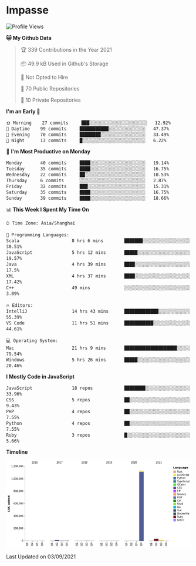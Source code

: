 # Impasse

<!--START_SECTION:waka-->
![Profile Views](http://img.shields.io/badge/Profile%20Views-1-blue)

**🐱 My Github Data** 

> 🏆 339 Contributions in the Year 2021
 > 
> 📦 49.9 kB Used in Github's Storage 
 > 
> 🚫 Not Opted to Hire
 > 
> 📜 70 Public Repositories 
 > 
> 🔑 10 Private Repositories  
 > 
**I'm an Early 🐤** 

```text
🌞 Morning    27 commits     ███░░░░░░░░░░░░░░░░░░░░░░   12.92% 
🌆 Daytime    99 commits     ███████████░░░░░░░░░░░░░░   47.37% 
🌃 Evening    70 commits     ████████░░░░░░░░░░░░░░░░░   33.49% 
🌙 Night      13 commits     █░░░░░░░░░░░░░░░░░░░░░░░░   6.22%

```
📅 **I'm Most Productive on Monday** 

```text
Monday       40 commits     ████░░░░░░░░░░░░░░░░░░░░░   19.14% 
Tuesday      35 commits     ████░░░░░░░░░░░░░░░░░░░░░   16.75% 
Wednesday    22 commits     ██░░░░░░░░░░░░░░░░░░░░░░░   10.53% 
Thursday     6 commits      ░░░░░░░░░░░░░░░░░░░░░░░░░   2.87% 
Friday       32 commits     ███░░░░░░░░░░░░░░░░░░░░░░   15.31% 
Saturday     35 commits     ████░░░░░░░░░░░░░░░░░░░░░   16.75% 
Sunday       39 commits     ████░░░░░░░░░░░░░░░░░░░░░   18.66%

```


📊 **This Week I Spent My Time On** 

```text
⌚︎ Time Zone: Asia/Shanghai

💬 Programming Languages: 
Scala                    8 hrs 6 mins        ███████░░░░░░░░░░░░░░░░░░   30.51% 
JavaScript               5 hrs 12 mins       █████░░░░░░░░░░░░░░░░░░░░   19.57% 
Java                     4 hrs 39 mins       ████░░░░░░░░░░░░░░░░░░░░░   17.5% 
XML                      4 hrs 37 mins       ████░░░░░░░░░░░░░░░░░░░░░   17.42% 
C++                      49 mins             ░░░░░░░░░░░░░░░░░░░░░░░░░   3.09%

🔥 Editors: 
IntelliJ                 14 hrs 43 mins      █████████████░░░░░░░░░░░░   55.39% 
VS Code                  11 hrs 51 mins      ███████████░░░░░░░░░░░░░░   44.61%

💻 Operating System: 
Mac                      21 hrs 9 mins       ████████████████████░░░░░   79.54% 
Windows                  5 hrs 26 mins       █████░░░░░░░░░░░░░░░░░░░░   20.46%

```

**I Mostly Code in JavaScript** 

```text
JavaScript               18 repos            ████████░░░░░░░░░░░░░░░░░   33.96% 
CSS                      5 repos             ██░░░░░░░░░░░░░░░░░░░░░░░   9.43% 
PHP                      4 repos             ██░░░░░░░░░░░░░░░░░░░░░░░   7.55% 
Python                   4 repos             ██░░░░░░░░░░░░░░░░░░░░░░░   7.55% 
Ruby                     3 repos             █░░░░░░░░░░░░░░░░░░░░░░░░   5.66%

```


**Timeline**

![Chart not found](https://raw.githubusercontent.com/impasse/impasse/master/charts/bar_graph.png) 


 Last Updated on 03/09/2021
<!--END_SECTION:waka-->

